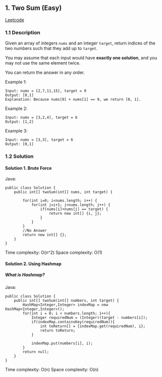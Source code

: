 ## 1. Two Sum (Easy)

[Leetcode](https://leetcode.com/problems/two-sum/)

### 1.1 Description

Given an array of integers `nums` and an integer `target`, return indices of the two numbers such that they add up to `target`.

You may assume that each input would have **exactly one solution**, and you may not use the same element twice.

You can return the answer in any order.

Example 1:

    Input: nums = [2,7,11,15], target = 9
    Output: [0,1]
    Explanation: Because nums[0] + nums[1] == 9, we return [0, 1].

Example 2:

    Input: nums = [3,2,4], target = 6
    Output: [1,2]

Example 3:

    Input: nums = [3,3], target = 6
    Output: [0,1]

### 1.2 Solution

#### Solution 1. Brute Force

Java:

    public class Solution {
        public int[] twoSum(int[] nums, int target) {

            for(int i=0; i<nums.length; i++) {
                for(int j=i+1; j<nums.length; j++) {
                    if(nums[i]+nums[j] == target) {
                        return new int[] {i, j};
                    }
                }
            }
            //No Answer
            return new int[] {};
        }
    }

Time complexity: O(n^2)
Space complexity: O(1)

#### Solution 2. Using Hashmap

##### What is Hashmap?

Java:

    public class Solution {
        public int[] twoSum(int[] numbers, int target) {
            HashMap<Integer,Integer> indexMap = new HashMap<Integer,Integer>();
            for(int i = 0; i < numbers.length; i++){
                Integer requiredNum = (Integer)(target - numbers[i]);
                if(indexMap.containsKey(requiredNum)){
                    int toReturn[] = {indexMap.get(requiredNum), i};
                    return toReturn;
                }

                indexMap.put(numbers[i], i);
            }
            return null;
        }
    }

Time complexity: O(n)
Space complexity: O(n)
